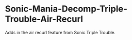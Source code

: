 # Sonic-Mania-Decomp-Triple-Trouble-Air-Recurl
Adds in the air recurl feature from Sonic Triple Trouble.
